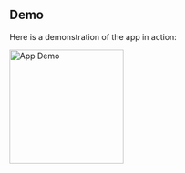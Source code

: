 ## Demo
Here is a demonstration of the app in action:

<img src="demo/MEMEAPP.gif" width="200" alt="App Demo">
